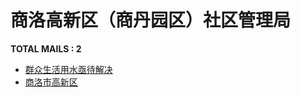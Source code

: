 # 商洛高新区（商丹园区）社区管理局

__TOTAL MAILS : 2__
- [群众生活用水亟待解决](../../category/letters/5463.md)
- [商洛市高新区](../../category/letters/4877.md)